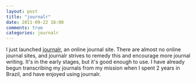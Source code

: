 ```yaml
---
layout: post
title: "journalr"
date: 2011-09-22 16:00
comments: true
categories: journalr
---
```


I just launched [journalr](http://journalr.org), an online journal site. There are almost no online journal sites, and journalr strives to remedy this and encourage more journal writing. It's in the early stages, but it's good enough to use. I have already begun transcribing my journals from my mission when I spent 2 years in Brazil, and have enjoyed using journalr.
